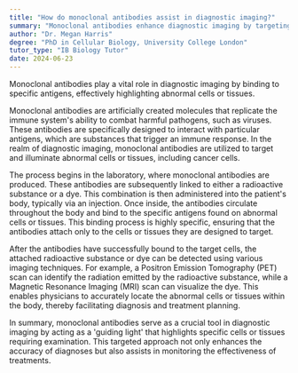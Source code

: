 ```yaml
---
title: "How do monoclonal antibodies assist in diagnostic imaging?"
summary: "Monoclonal antibodies enhance diagnostic imaging by targeting specific antigens, effectively highlighting abnormal cells or tissues for improved detection and diagnosis."
author: "Dr. Megan Harris"
degree: "PhD in Cellular Biology, University College London"
tutor_type: "IB Biology Tutor"
date: 2024-06-23
---
```


Monoclonal antibodies play a vital role in diagnostic imaging by binding to specific antigens, effectively highlighting abnormal cells or tissues.

Monoclonal antibodies are artificially created molecules that replicate the immune system's ability to combat harmful pathogens, such as viruses. These antibodies are specifically designed to interact with particular antigens, which are substances that trigger an immune response. In the realm of diagnostic imaging, monoclonal antibodies are utilized to target and illuminate abnormal cells or tissues, including cancer cells.

The process begins in the laboratory, where monoclonal antibodies are produced. These antibodies are subsequently linked to either a radioactive substance or a dye. This combination is then administered into the patient's body, typically via an injection. Once inside, the antibodies circulate throughout the body and bind to the specific antigens found on abnormal cells or tissues. This binding process is highly specific, ensuring that the antibodies attach only to the cells or tissues they are designed to target.

After the antibodies have successfully bound to the target cells, the attached radioactive substance or dye can be detected using various imaging techniques. For example, a Positron Emission Tomography (PET) scan can identify the radiation emitted by the radioactive substance, while a Magnetic Resonance Imaging (MRI) scan can visualize the dye. This enables physicians to accurately locate the abnormal cells or tissues within the body, thereby facilitating diagnosis and treatment planning.

In summary, monoclonal antibodies serve as a crucial tool in diagnostic imaging by acting as a 'guiding light' that highlights specific cells or tissues requiring examination. This targeted approach not only enhances the accuracy of diagnoses but also assists in monitoring the effectiveness of treatments.
    